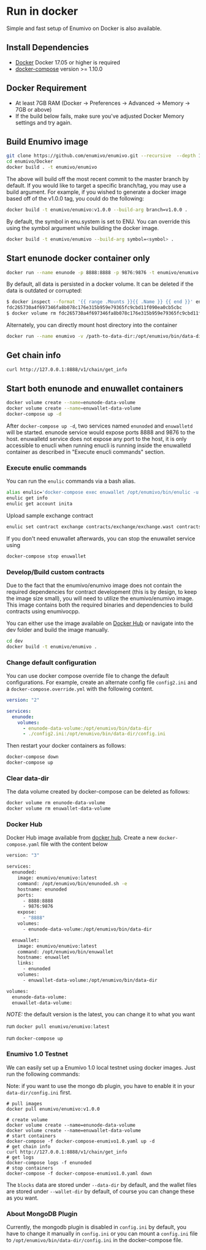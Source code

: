 # Run in docker

Simple and fast setup of Enumivo on Docker is also available.

## Install Dependencies

- [Docker](https://docs.docker.com) Docker 17.05 or higher is required
- [docker-compose](https://docs.docker.com/compose/) version >= 1.10.0

## Docker Requirement

- At least 7GB RAM (Docker -> Preferences -> Advanced -> Memory -> 7GB or above)
- If the build below fails, make sure you've adjusted Docker Memory settings and try again.

## Build Enumivo image

```bash
git clone https://github.com/enumivo/enumivo.git --recursive  --depth 1
cd enumivo/Docker
docker build . -t enumivo/enumivo
```

The above will build off the most recent commit to the master branch by default. If you would like to target a specific branch/tag, you may use a build argument. For example, if you wished to generate a docker image based off of the v1.0.0 tag, you could do the following:

```bash
docker build -t enumivo/enumivo:v1.0.0 --build-arg branch=v1.0.0 .
```

By default, the symbol in enu.system is set to ENU. You can override this using the symbol argument while building the docker image.

```bash
docker build -t enumivo/enumivo --build-arg symbol=<symbol> .
```

## Start enunode docker container only

```bash
docker run --name enunode -p 8888:8888 -p 9876:9876 -t enumivo/enumivo enunoded.sh -e arg1 arg2
```

By default, all data is persisted in a docker volume. It can be deleted if the data is outdated or corrupted:

```bash
$ docker inspect --format '{{ range .Mounts }}{{ .Name }} {{ end }}' enunode
fdc265730a4f697346fa8b078c176e315b959e79365fc9cbd11f090ea0cb5cbc
$ docker volume rm fdc265730a4f697346fa8b078c176e315b959e79365fc9cbd11f090ea0cb5cbc
```

Alternately, you can directly mount host directory into the container

```bash
docker run --name enumivo -v /path-to-data-dir:/opt/enumivo/bin/data-dir -p 8888:8888 -p 9876:9876 -t enumivo/enumivo enunoded.sh -e arg1 arg2
```

## Get chain info

```bash
curl http://127.0.0.1:8888/v1/chain/get_info
```

## Start both enunode and enuwallet containers

```bash
docker volume create --name=enunode-data-volume
docker volume create --name=enuwallet-data-volume
docker-compose up -d
```

After `docker-compose up -d`, two services named `enunoded` and `enuwalletd` will be started. enunode service would expose ports 8888 and 9876 to the host. enuwalletd service does not expose any port to the host, it is only accessible to enucli when running enucli is running inside the enuwalletd container as described in "Execute enucli commands" section.

### Execute enulic commands

You can run the `enulic` commands via a bash alias.

```bash
alias enulic='docker-compose exec enuwallet /opt/enumivo/bin/enulic -u http://enunoded:8888 --wallet-url http://localhost:8888'
enulic get info
enulic get account inita
```

Upload sample exchange contract

```bash
enulic set contract exchange contracts/exchange/exchange.wast contracts/exchange/exchange.abi
```

If you don't need enuwallet afterwards, you can stop the enuwallet service using

```bash
docker-compose stop enuwallet
```

### Develop/Build custom contracts

Due to the fact that the enumivo/enumivo image does not contain the required dependencies for contract development (this is by design, to keep the image size small), you will need to utilize the enumivo/enumivo image. This image contains both the required binaries and dependencies to build contracts using enumivocpp.

You can either use the image available on [Docker Hub](https://hub.docker.com/r/enumivo/enumivo/) or navigate into the dev folder and build the image manually.

```bash
cd dev
docker build -t enumivo/enumivo .
```

### Change default configuration

You can use docker compose override file to change the default configurations. For example, create an alternate config file `config2.ini` and a `docker-compose.override.yml` with the following content.

```yaml
version: "2"

services:
  enunode:
    volumes:
      - enunode-data-volume:/opt/enumivo/bin/data-dir
      - ./config2.ini:/opt/enumivo/bin/data-dir/config.ini
```

Then restart your docker containers as follows:

```bash
docker-compose down
docker-compose up
```

### Clear data-dir

The data volume created by docker-compose can be deleted as follows:

```bash
docker volume rm enunode-data-volume
docker volume rm enuwallet-data-volume
```

### Docker Hub

Docker Hub image available from [docker hub](https://hub.docker.com/r/enumivo/enumivo/).
Create a new `docker-compose.yaml` file with the content below

```bash
version: "3"

services:
  enunoded:
    image: enumivo/enumivo:latest
    command: /opt/enumivo/bin/enunoded.sh -e
    hostname: enunoded
    ports:
      - 8888:8888
      - 9876:9876
    expose:
      - "8888"
    volumes:
      - enunode-data-volume:/opt/enumivo/bin/data-dir

  enuwallet:
    image: enumivo/enumivo:latest
    command: /opt/enumivo/bin/enuwallet
    hostname: enuwallet
    links:
      - enunoded
    volumes:
      - enuwallet-data-volume:/opt/enumivo/bin/data-dir

volumes:
  enunode-data-volume:
  enuwallet-data-volume:

```

*NOTE:* the default version is the latest, you can change it to what you want

run `docker pull enumivo/enumivo:latest`

run `docker-compose up`

### Enumivo 1.0 Testnet

We can easily set up a Enumivo 1.0 local testnet using docker images. Just run the following commands:

Note: if you want to use the mongo db plugin, you have to enable it in your `data-dir/config.ini` first.

```
# pull images
docker pull enumivo/enumivo:v1.0.0

# create volume
docker volume create --name=enunode-data-volume
docker volume create --name=enuwallet-data-volume
# start containers
docker-compose -f docker-compose-enumivo1.0.yaml up -d
# get chain info
curl http://127.0.0.1:8888/v1/chain/get_info
# get logs
docker-compose logs -f enunoded
# stop containers
docker-compose -f docker-compose-enumivo1.0.yaml down
```

The `blocks` data are stored under `--data-dir` by default, and the wallet files are stored under `--wallet-dir` by default, of course you can change these as you want.

### About MongoDB Plugin

Currently, the mongodb plugin is disabled in `config.ini` by default, you have to change it manually in `config.ini` or you can mount a `config.ini` file to `/opt/enumivo/bin/data-dir/config.ini` in the docker-compose file.
